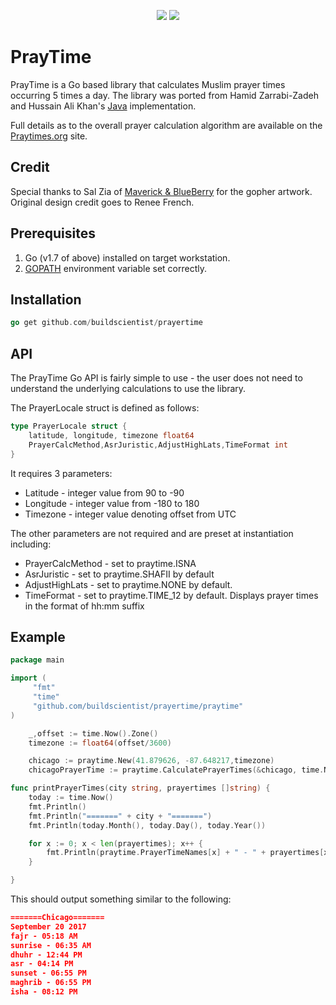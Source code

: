 <p align="center">
<img src="https://user-images.githubusercontent.com/637402/31003219-522ec6a0-a4a3-11e7-9b21-7f2799e8ad97.png">
<img src="https://user-images.githubusercontent.com/637402/31003218-522bbbae-a4a3-11e7-8af4-f8f35faedce4.png">
</p>

# PrayTime
PrayTime is a Go based library that calculates Muslim prayer times occurring 5 times a day. The library was ported from Hamid Zarrabi-Zadeh and Hussain Ali Khan's [Java](http://praytimes.org/code/git/?a=viewblob&p=PrayTimes&h=093f77d6cc83b53fb12e9900803d5fa75dacd110&hb=HEAD&f=v1/java/PrayTime.java) implementation. 

Full details as to the overall prayer calculation algorithm are available on the [Praytimes.org](http://praytimes.org/calculation) site.


## Credit
Special thanks to Sal Zia of [Maverick & BlueBerry](https://maverickblueberry.com/) for the gopher artwork. Original design credit goes to Renee French.


## Prerequisites 
1. Go (v1.7 of above) installed on target workstation.
1. [GOPATH](https://github.com/golang/go/wiki/Setting-GOPATH) environment variable set correctly.

## Installation 

```go
go get github.com/buildscientist/prayertime 
```

## API
The PrayTime Go API is fairly simple to use - the user does not need to understand the underlying calculations to use the library. 

The PrayerLocale struct is defined as follows: 

```go
type PrayerLocale struct {
	latitude, longitude, timezone float64
	PrayerCalcMethod,AsrJuristic,AdjustHighLats,TimeFormat int
}
```

It requires 3 parameters: 
- Latitude - integer value from 90 to -90
- Longitude - integer value from -180 to 180
- Timezone - integer value denoting offset from UTC 

The other parameters are not required and are preset at instantiation including: 

- PrayerCalcMethod - set to praytime.ISNA
- AsrJuristic - set to praytime.SHAFII by default
- AdjustHighLats - set to praytime.NONE by default. 
- TimeFormat - set to praytime.TIME_12 by default. Displays prayer times in the format of hh:mm suffix 

## Example 
```go
package main 

import (
     "fmt"
     "time"
     "github.com/buildscientist/prayertime/praytime"
) 

	_,offset := time.Now().Zone()
	timezone := float64(offset/3600)

	chicago := praytime.New(41.879626, -87.648217,timezone)
	chicagoPrayerTime := praytime.CalculatePrayerTimes(&chicago, time.Now())

func printPrayerTimes(city string, prayertimes []string) {
 	today := time.Now()
	fmt.Println()
	fmt.Println("=======" + city + "=======")
	fmt.Println(today.Month(), today.Day(), today.Year())

	for x := 0; x < len(prayertimes); x++ {
		fmt.Println(praytime.PrayerTimeNames[x] + " - " + prayertimes[x])
	}

}
```

This should output something similar to the following: 

```json
=======Chicago=======
September 20 2017
fajr - 05:18 AM
sunrise - 06:35 AM
dhuhr - 12:44 PM
asr - 04:14 PM
sunset - 06:55 PM
maghrib - 06:55 PM
isha - 08:12 PM

```
